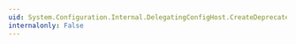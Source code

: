 ```yaml
---
uid: System.Configuration.Internal.DelegatingConfigHost.CreateDeprecatedConfigContext(System.String)
internalonly: False
---
```

